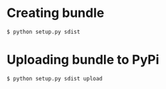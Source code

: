 Creating bundle
===============

    $ python setup.py sdist

Uploading bundle to PyPi
========================

    $ python setup.py sdist upload
    